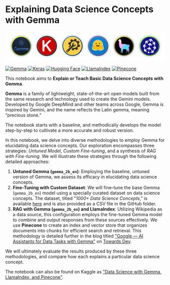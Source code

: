
#     Explaining Data Science Concepts with Gemma

<p align="center"> 
<img src="https://github.com/hsaltan/Machine-Learning/blob/main/Explaining%20Data%20Science%20Concepts%20with%20Gemma/images/kaggle_9.png">
</p>

[![Gemma](https://img.shields.io/badge/Gemma-gemma_2b_en-%233582ff?style=flat&label=Gemma&labelColor=%231a2331)](https://blog.google/technology/developers/gemma-open-models/)
[![Keras](https://img.shields.io/badge/Keras%20NLP-Gemma-%231a2331?labelColor=%23f32424
)](https://keras.io/api/keras_nlp/models/gemma/)
[![Hugging Face](https://img.shields.io/badge/Hugging%20Face-BAAI%2Fbge%20base%20en%20v1.5-%23000000?style=flat&labelColor=%23ffd21f)](https://huggingface.co/BAAI/bge-base-en-v1.5)
[![LlamaIndex](https://img.shields.io/badge/LlamaIndex-RAG-%23fac5ee?style=flat&labelColor=%2385e4f8)](https://docs.llamaindex.ai/en/stable/)
[![Pinecone](https://img.shields.io/badge/Pinecone-Vector%20DB-%238cf1ff?style=flat&labelColor=%2301004b)](https://www.pinecone.io/)


This notebook aims to **Explain or Teach Basic Data Science Concepts with Gemma**.

**Gemma** is a family of lightweight, state-of-the-art open models built from the same research and technology used to create the Gemini models. Developed by Google DeepMind and other teams across Google, Gemma is inspired by Gemini, and the name reflects the Latin gemma, meaning “precious stone.”

The notebook starts with a baseline, and methodically develops the model step-by-step to cultivate a more accurate and robust version.

In this notebook, we delve into diverse methodologies to employ Gemma for elucidating data science concepts. Our exploration encompasses three strategies: *Untuned Model*, *Custom Fine-tuning*, and a synthesis of *RAG with Fine-tuning*. We will illustrate these strategies through the following detailed approaches:

1. **Untuned Gemma (`gemma_2b_en`)**: Employing the baseline, untuned version of Gemma, we assess its efficacy in elucidating data science concepts.
2. **Fine-Tuning with Custom Dataset**: We will fine-tune the base Gemma (`gemma_2b_en`) model using a specially curated dataset on data science concepts. The dataset, titled "*1000+ Data Science Concepts*," is available [here](https://www.kaggle.com/datasets/hserdaraltan/1000-data-science-concepts) and is also provided as a CSV file in the GitHub folder.
3. **RAG with Gemma (`gemma_2b_en`) and LlamaIndex**: Utilizing Wikipedia as a data source, this configuration employs the fine-tuned Gemma model to combine and output responses from these sources effectively. We use **Pinecone** to create an index and vector store that organizes documents into chunks for efficient search and retrieval. This methodology is detailed further in the blog titled ["Google — AI Assistants for Data Tasks with Gemma"](https://towardsdev.com/google-ai-assistants-for-data-tasks-with-gemma-8aac607c032a) on [Towards Dev](https://towardsdev.com/).

We will ultimately evaluate the results produced by these three methodologies, and compare how each explains a particular data science concept.

The notebook can also be found on Kaggle as ["Data Science with Gemma, LlamaIndex, and Pinecone"](https://www.kaggle.com/code/hserdaraltan/data-science-with-gemma-llamaindex-and-pinecone).
